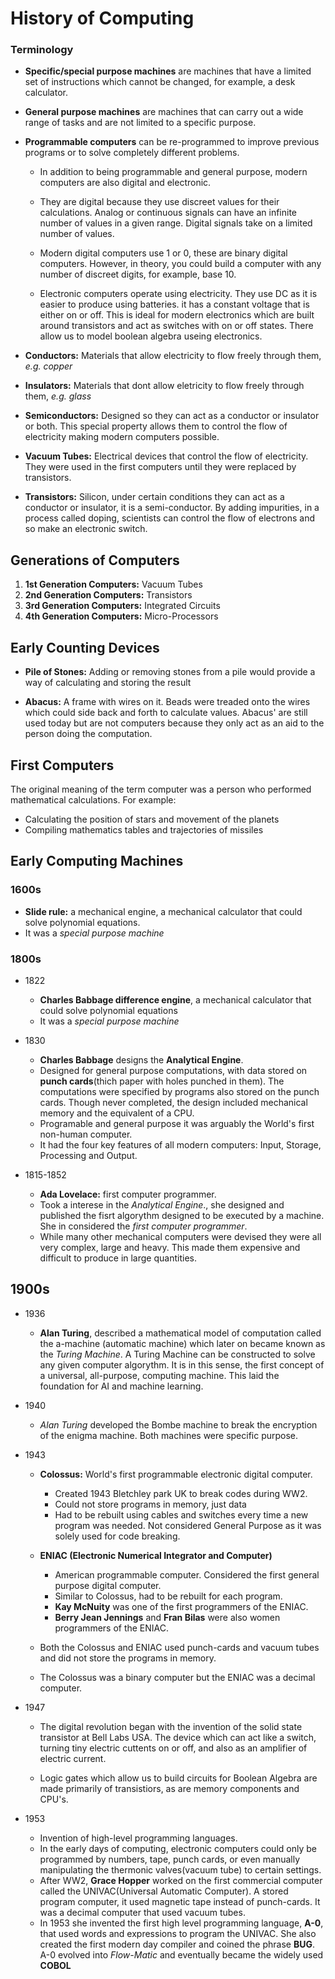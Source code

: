 # **History of Computing**
### Terminology

- **Specific/special purpose machines** are machines that have a limited set of instructions which cannot be changed, for example, a desk calculator.

- **General purpose machines** are machines that can carry out a wide range of tasks and are not limited to a specific purpose.

- **Programmable computers** can be re-programmed to improve previous programs or to solve completely different problems.

    - In addition to being programmable and general purpose, modern computers are also digital and electronic.

    - They are digital because they use discreet values for their calculations. Analog or continuous signals can have an infinite number of values in a given range. Digital signals take on a limited number of values.

    - Modern digital computers use 1 or 0, these  are binary digital computers. However, in theory, you could build a computer with any number of discreet digits, for example, base 10.

    - Electronic computers operate using electricity. They use DC as it is easier to produce using batteries. it has a constant voltage that is either on or off. This is ideal for modern electronics which are built around transistors and act as switches with on or off states. There allow us to model boolean algebra useing electronics.

- **Conductors:** Materials that allow electricity to flow freely through them, *e.g. copper*

- **Insulators:** Materials that dont allow eletricity to flow freely through them, *e.g. glass*

- **Semiconductors:** Designed so they can act as a conductor or insulator or both. This special property allows them to control the flow of electricity making modern computers possible.

- **Vacuum Tubes:** Electrical devices that control the flow of electricity. They were used in the first computers until they were replaced by transistors.

- **Transistors:** Silicon, under certain conditions they can act as a conductor or insulator, it is a semi-conductor. By adding impurities, in a process called doping, scientists can control the flow of electrons and so make an electronic switch.


## Generations of Computers
1. **1st Generation Computers:** Vacuum Tubes
2. **2nd Generation Computers:** Transistors
3. **3rd Generation Computers:** Integrated Circuits
4. **4th Generation Computers:** Micro-Processors

## Early Counting Devices
- **Pile of Stones:** Adding or removing stones from a pile would provide a way of calculating and storing the result

- **Abacus:** A frame with wires on it. Beads were treaded onto the wires which could side back and forth to calculate values. Abacus' are still used today but are not computers because they only act as an aid to the person doing the computation.

## First Computers
The original meaning of the term computer was a person who performed mathematical calculations. For example:
- Calculating the position of stars and movement of the planets
- Compiling mathematics tables and trajectories of missiles

## Early Computing Machines
### 1600s
- **Slide rule:** a mechanical engine, a mechanical calculator that could solve polynomial equations.
- It was a *special purpose machine*

### 1800s
- 1822
    - **Charles Babbage difference engine**, a mechanical calculator that could solve polynomial equations
    - It was a *special purpose machine* 

- 1830
    - **Charles Babbage** designs the **Analytical Engine**.
    - Designed for general purpose computations, with data stored on **punch cards**(thich paper with holes punched in them). The computations were specified by programs also stored on the punch cards. Though never completed, the design included mechanical memory and the equivalent of a CPU. 
    - Programable and general purpose it was arguably the World's first non-human computer.
    - It had the four key features of all modern computers: Input, Storage, Processing and Output.

- 1815-1852
    - **Ada Lovelace:** first computer programmer.
    - Took a interese in the *Analytical Engine*., she designed and published the fisrt algorythm designed to be executed by a machine. She in considered the *first computer programmer*.
    - While many other mechanical computers were devised they were all very complex, large and heavy. This made them expensive and difficult to produce in large quantities.

## 1900s
- 1936
    - **Alan Turing**, described a mathematical model of computation called the a-machine (automatic machine) which later on became known as the *Turing Machine*. A Turing Machine can be constructed to solve any given computer algorythm. It is in this sense, the first concept of a universal, all-purpose, computing machine. This laid the foundation for AI and machine learning.

- 1940
    - *Alan Turing* developed the Bombe machine to break the encryption of the enigma machine. Both machines were specific purpose.

- 1943
    - **Colossus:** World's first programmable electronic digital computer.
        - Created 1943 Bletchley park UK to break codes during WW2.
        - Could not store programs in memory, just data
        - Had to be rebuilt using cables and switches every time a new program was needed. Not considered General Purpose as it was solely used for code breaking.

    - **ENIAC (Electronic Numerical Integrator and Computer)**
        - American programmable computer. Considered the first general purpose digital computer.
        - Similar to Colossus, had to be rebuilt for each program.
        - **Kay McNuity** was one of the first programmers of the ENIAC.
        - **Berry Jean Jennings** and **Fran Bilas** were also women programmers of the ENIAC.

    - Both the Colossus and ENIAC used punch-cards and vacuum tubes and did not store the programs in memory.
    - The Colossus was a binary computer but the ENIAC was a decimal computer.

- 1947
    - The digital revolution began with the invention of the solid state transistor at Bell Labs USA. The device which can act like a switch, turning tiny electric cuttents on or off, and also as an amplifier of electric current.

    - Logic gates which allow us to build circuits for Boolean Algebra are made primarily of transistiors, as are memory components and CPU's.

- 1953
    - Invention of high-level programming languages.
    - In the early days of computing, electronic computers could only be programmed by numbers, tape, punch cards, or even manually manipulating the thermonic valves(vacuum tube) to certain settings.
    - After WW2, **Grace Hopper** worked on the first commercial computer called the UNIVAC(Universal Automatic Computer). A stored program computer, it used magnetic tape instead of punch-cards. It was a decimal computer that used vacuum tubes.
    - In 1953 she invented the first high level programming language, **A-0**, that used words and expressions to program the UNIVAC. She also created the first modern day compiler and coined the phrase **BUG**. A-0 evolved into *Flow-Matic* and eventually became the widely used **COBOL**
